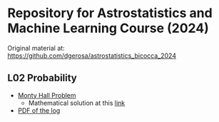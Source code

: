 # Repository for Astrostatistics and Machine Learning Course (2024)
Original material at: https://github.com/dgerosa/astrostatistics_bicocca_2024

## L02 Probability
+ [Monty Hall Problem](L02/monty-hall-problem.ipynb)
  + Mathematical solution at this [link](https://math.stackexchange.com/questions/608957/monty-hall-problem-extended)
+ [PDF of the log](L02/pdf_of_the_log.ipynb)
